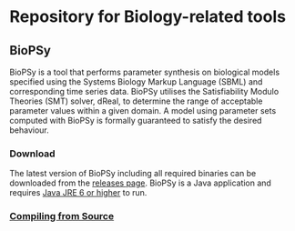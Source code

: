 Repository for Biology-related tools
=======

BioPSy
---------
BioPSy is a tool that performs parameter synthesis on biological models specified using the Systems Biology Markup Language (SBML) and corresponding time series data.  BioPSy utilises the Satisfiability Modulo Theories (SMT) solver, dReal, to determine the range of acceptable parameter values within a given domain.  A model using parameter sets computed with BioPSy is formally guaranteed to satisfy the desired behaviour.

### Download

The latest version of BioPSy including all required binaries can be downloaded from the [releases page](https://github.com/dreal/biology/releases).  BioPSy is a Java application and requires [Java JRE 6 or higher](https://www.java.com) to run.

### [Compiling from Source](https://github.com/dreal/biology/blob/master/BioPSy/doc/usage.md)

